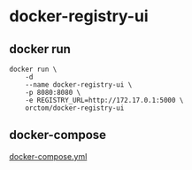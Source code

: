 # docker-registry-ui

## docker run
```
docker run \
    -d
    --name docker-registry-ui \
    -p 8080:8080 \
    -e REGISTRY_URL=http://172.17.0.1:5000 \
    orctom/docker-registry-ui
```

## docker-compose
[docker-compose.yml](https://github.com/orctom/docker/blob/master/registry/docker-compose.yml)